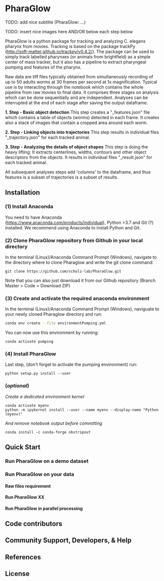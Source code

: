 # PharaGlow

TODO: add nice subtitle (PharaGlow: ...)

TODO: insert nice images here AND/OR below each step below

PharaGlow is a python package for tracking and analyzing C. elegans pharynx from movies.
 Tracking is based on the package trackPy (http://soft-matter.github.io/trackpy/v0.4.2/).
 The package can be used to simply track labelled pharynxes
 (or animals from brightfield) as a simple center of mass tracker,
 but it also has a pipeline to extract pharyngeal pumping and features of the pharynx.

Raw data are tiff files
 typically obtained from simultaneously recording of up to 50 adults worms at 30 frames per second
 at 1x magnification.
 Typical use is by interacting through the notebook which contains the whole pipeline from raw movies to final data.
 It comprises three stages on analysis which can be done sequentially and are independent.
 Analyses can be interrupted at the end of each stage after saving the output dataframe.


**1. Step -  Basic object detection**
    This step creates a "_features.json" file
	which contains a table of objects (worms) detected in each frame.
	It creates also a stack of images that contain a cropped area around each worm.
    
**2. Step - Linking objects into trajectories**
    This step results in individual files "_trajectory.json" for each tracked animal.
    
**3. Step - Analyzing the details of object shapes**
    This step is doing the heavy lifting:
	It extracts centerlines, widths, contours and other object descriptors from the objects.
	It results in individual files "_result.json" for each tracked animal.
	
All subsequent analyses steps add 'columns' to the dataframe,
 and thus features is a subset of trajectories is a subset of results.



## Installation

### (1) Install Anaconda
You need to have Anaconda (https://www.anaconda.com/products/individual), 
Python >3.7 and Git (?) installed. 
We recommend using Anaconda to install Python and Git.

### (2) Clone PharaGlow repository from Github in your local directory
 In the terminal (Linux)/Anaconda Command Prompt (Windows),
 navigate to the directory where to clone Pharaglow
 and write the git clone command:

```
git clone https://github.com/scholz-lab/PharaGlow.git
```

Note that you can also just download it from our Github repository (Branch Master > Code > Download ZIP)

### (3) Create and activate the required anaconda environment
In the terminal (Linux)/Anaconda Command Prompt (Windows),
 naviguate to your newly cloned Pharaglow directory
 and run:

```bash
conda env create --file environmentPumping.yml
```

You can now use this environment by running:

```
conda activate pumping
```


### (4) Install PharaGlow

Last step, (don't forget to activate the pumping environment) run: 
```
python setup.py install --user
```

### (*optional*)
 *Create a dedicated environment kernel*

```
conda activate myenv
python -m ipykernel install --user --name myenv --display-name "Python (myenv)"
```

*And remove notebook output before committing*

```
conda install -c conda-forge nbstripout
```

## Quick Start
### Run PharaGlow on a demo dataset
### Run PharaGlow on your data
#### Raw files requirement
#### Run PharaGlow XX
#### Run PharaGlow in parallel processing

## Code contributors
## Community Support, Developers, & Help
## References
## License



